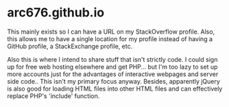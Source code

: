# arc676.github.io
This mainly exists so I can have a URL on my StackOverflow profile. Also, this allows me to have a single location for my profile instead of having a GitHub profile, a 
StackExchange profile, etc.

Also this is where I intend to share stuff that isn't strictly code. I could sign up for free web hosting elsewhere and get PHP... but I'm too lazy to set up more accounts 
just for the advantages of interactive webpages and server side code.. This isn't my primary focus anyway. Besides, apparently jQuery is also good for loading HTML files 
into other HTML files and can effectively replace PHP's 'include' function.
